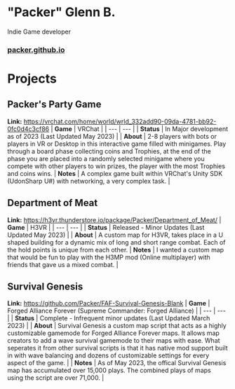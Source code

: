 # "Packer" Glenn B. 
Indie Game developer
### [packer.github.io](https://packer.github.io "packer.github.io")


# Projects

## Packer's Party Game
**Link:** https://vrchat.com/home/world/wrld_332add90-09da-4781-bb92-0fc0d4c3cf86
| **Game**  | VRChat |
| --- | --- |
| **Status**  |  In Major development as of 2023 (Last Updated May 2023) |
| **About**  |  2-8 players with bots or players in VR or Desktop in this interactive game filled with minigames. Play through a board phase collecting coins and Trophies, at the end of the phase you are placed into a randomly selected minigame where you compete with other players to win prizes, the player with the most Trophies and coins wins.
| **Notes**  |  A complex game built within VRChat's Unity SDK (UdonSharp U#) with networking, a very complex task.  |

## Department of Meat
**Link:** https://h3vr.thunderstore.io/package/Packer/Department_of_Meat/
| **Game**  | H3VR |
| --- | --- |
| **Status**  |  Released - Minor Updates (Last Updated May 2023) |
| **About**  |  A custom map for H3VR, takes place in a U shaped building for a dynamic mix of long and short range combat. Each of the hold points is unique from each other. 
| **Notes**  | I wanted a custom map that would be fun to play with the H3MP mod (Online multiplayer) with friends that gave us a mixed combat.   |

## Survival Genesis
**Link:** https://github.com/Packer/FAF-Survival-Genesis-Blank
| **Game**  | Forged Alliance Forever (Supreme Commander: Forged Alliance) |
| --- | --- |
| **Status**  |  Complete - Infrequent minor updates (Last Updated March 2023)  |
| **About**  | Survival Genesis a custom map script that acts as a highly customizable gamemode for Forged Alliance Forever maps. It allows map creators to add a wave survival gamemode to their maps with ease. What seperates it from other survival scripts is that it has native mod support built in with wave balancing and dozens of customizable settings for every aspect of the game.  |
| **Notes**  | As of May 2023, the offical Survival Genesis map has accumulated over 15,000 plays. The combined plays of maps using the script are over 71,000.  |
